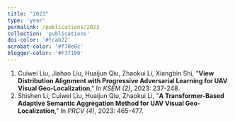 ```yaml
---
title: "2023"
type: 'year'
permalink: /publications/2023
collection: 'publications'
doi-color: '#fcab22'
acrobat-color: '#f70e0c'
blogger-color: '#F37100'
---
```


1. Cuiwei Liu, Jiahao Liu, Huaijun Qiu, Zhaokui Li, Xiangbin Shi, "**View Distribution Alignment with Progressive Adversarial Learning for UAV Visual Geo-Localization**," In *KSEM (2)*, 2023: 237-248. 
1. Shishen Li, Cuiwei Liu, Huaijun Qiu, Zhaokui Li, "**A Transformer-Based Adaptive Semantic Aggregation Method for UAV Visual Geo-Localization**," In *PRCV (4)*, 2023: 465-477.